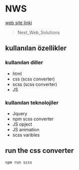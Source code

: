 # NWS

[web site linki](https://nws-8b76d.web.app/index.html)

> Next_Web_Solutions

## kullanılan özellikler

### kullanılan diller

- html
- css (scss converter)
- scss (scss converter)
- JS

### kullanılan teknolojiler

- Jquery 
- npm scss converter
- JS opject
- JS animation
- scss varibles

## run the css converter

    npm run scss

